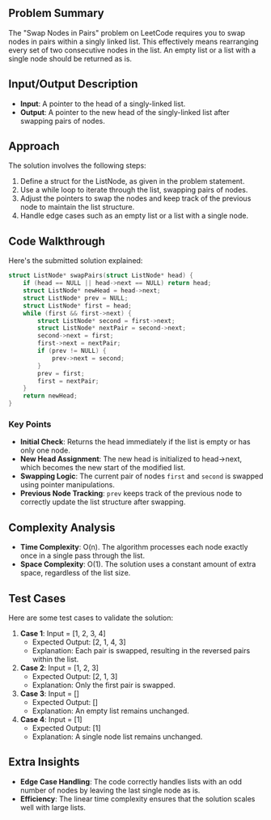 ## Problem Summary
The "Swap Nodes in Pairs" problem on LeetCode requires you to swap nodes in pairs within a singly linked list. This effectively means rearranging every set of two consecutive nodes in the list. An empty list or a list with a single node should be returned as is. 

## Input/Output Description
- **Input**: A pointer to the head of a singly-linked list.
- **Output**: A pointer to the new head of the singly-linked list after swapping pairs of nodes. 

## Approach 
The solution involves the following steps:
1. Define a struct for the ListNode, as given in the problem statement.
2. Use a while loop to iterate through the list, swapping pairs of nodes.
3. Adjust the pointers to swap the nodes and keep track of the previous node to maintain the list structure.
4. Handle edge cases such as an empty list or a list with a single node.

## Code Walkthrough 
Here's the submitted solution explained: 

```c
struct ListNode* swapPairs(struct ListNode* head) {
    if (head == NULL || head->next == NULL) return head;
    struct ListNode* newHead = head->next;
    struct ListNode* prev = NULL;
    struct ListNode* first = head;
    while (first && first->next) {
        struct ListNode* second = first->next;
        struct ListNode* nextPair = second->next;
        second->next = first;
        first->next = nextPair;
        if (prev != NULL) {
            prev->next = second;
        }
        prev = first;
        first = nextPair;
    }
    return newHead;
}
``` 
### Key Points 
- **Initial Check**: Returns the head immediately if the list is empty or has only one node.
- **New Head Assignment**: The new head is initialized to head->next, which becomes the new start of the modified list.
- **Swapping Logic**: The current pair of nodes `first` and `second` is swapped using pointer manipulations.
- **Previous Node Tracking**: `prev` keeps track of the previous node to correctly update the list structure after swapping.

## Complexity Analysis 
- **Time Complexity**: O(n). The algorithm processes each node exactly once in a single pass through the list.
- **Space Complexity**: O(1). The solution uses a constant amount of extra space, regardless of the list size.

## Test Cases 
Here are some test cases to validate the solution:
1. **Case 1**: Input = [1, 2, 3, 4]
   - Expected Output: [2, 1, 4, 3]
   - Explanation: Each pair is swapped, resulting in the reversed pairs within the list.
2. **Case 2**: Input = [1, 2, 3]
   - Expected Output: [2, 1, 3]
   - Explanation: Only the first pair is swapped.
3. **Case 3**: Input = []
   - Expected Output: []
   - Explanation: An empty list remains unchanged.
4. **Case 4**: Input = [1]
   - Expected Output: [1]
   - Explanation: A single node list remains unchanged.

## Extra Insights
- **Edge Case Handling**: The code correctly handles lists with an odd number of nodes by leaving the last single node as is.
- **Efficiency**: The linear time complexity ensures that the solution scales well with large lists.